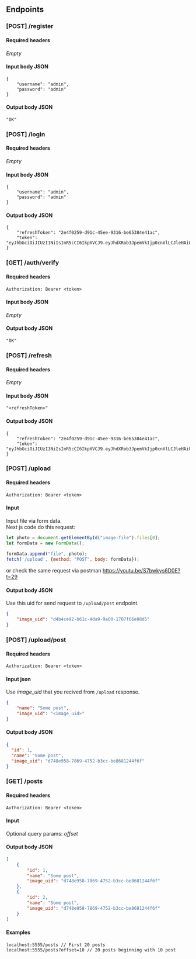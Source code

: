 ## Endpoints 
### [POST]  /register
#### Required headers
_Empty_
#### Input body JSON
```
{
    "username": "admin",
    "password": "admin"
}
```
#### Output body JSON
```
"OK"
```

### [POST]  /login 
#### Required headers
_Empty_
#### Input body JSON
```
{
    "username": "admin",
    "password": "admin"
}
```
#### Output body JSON
```
{
    "refreshToken": "2e4f0259-d91c-45ee-9316-be65384e41ac",
    "token": "eyJhbGciOiJIUzI1NiIsInR5cCI6IkpXVCJ9.eyJhdXRob3JpemVkIjp0cnVlLCJleHAiOjE2NzEyODA3ODUsInVzZXJuYW1lIjoiYWRtaW4ifQ.An6Lr52oNtNolCj2krWdKK30AXCNUk41Tj5_fwaf45s"
}
```

### [GET] /auth/verify
#### Required headers
```
Authorization: Bearer <token>
```
#### Input body JSON
_Empty_
#### Output body JSON
```
"OK"
```
### [POST] /refresh
#### Required headers
_Empty_
#### Input body JSON
```
"<refreshToken>"
```
#### Output body JSON
```
{
    "refreshToken": "2e4f0259-d91c-45ee-9316-be65384e41ac",
    "token": "eyJhbGciOiJIUzI1NiIsInR5cCI6IkpXVCJ9.eyJhdXRob3JpemVkIjp0cnVlLCJleHAiOjE2NzEyODA3ODUsInVzZXJuYW1lIjoiYWRtaW4ifQ.An6Lr52oNtNolCj2krWdKK30AXCNUk41Tj5_fwaf45s"
}
```

### [POST] /upload
#### Required headers
```
Authorization: Bearer <token>
```
#### Input 
Input file via form data.  
Next js code do this request: 
```javascript
let photo = document.getElementById("image-file").files[0];
let formData = new FormData();
     
formData.append("file", photo);
fetch('/upload', {method: "POST", body: formData});
```
or check the same request via postman https://youtu.be/S7bwkys6D0E?t=29

#### Output body JSON
Use this uid for send request to `/upload/post` endpoint.
```json
{
    "image_uid": "d4b4ce92-b61c-4da9-9a00-1707f66e08d5"
}
```

### [POST] /upload/post
#### Required headers
```
Authorization: Bearer <token>
```
#### Input json
Use _image_uid_ that you recived from `/upload` response.
```json
{
    "name": "Some post",
    "image_uid": "<image_uid>" 
}
```
#### Output body JSON
```json
{
  "id": 1,
  "name": "Some post",
  "image_uid": "d748e958-7869-4752-b3cc-be8681244f6f"
}
```

### [GET] /posts
#### Required headers
```
Authorization: Bearer <token>
```
#### Input
Optional query params: _offset_
#### Output body JSON
```json
[
    {
        "id": 1,
        "name": "Some post",
        "image_uid": "d748e958-7869-4752-b3cc-be8681244f6f"
    },
    {
        "id": 2,
        "name": "Some post",
        "image_uid": "d748e958-7869-4752-b3cc-be8681244f6f"
    }
]
```
#### Examples 
```
localhost:5555/posts // First 20 posts
localhost:5555/posts?offset=10 // 20 posts beginning with 10 post
```